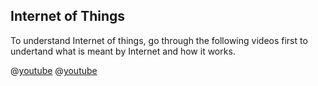 ## Internet of Things
To understand Internet of things, go through the following videos first to undertand what is meant by Internet and how it works.

@[youtube](Dxcc6ycZ73M)
@[youtube](ZhEf7e4kopM)
